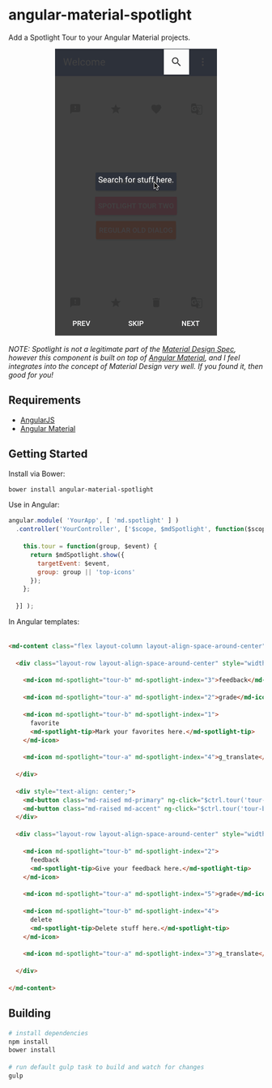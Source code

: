 angular-material-spotlight
==========================

Add a Spotlight Tour to your Angular Material projects.

<p align="center">
  <img src="demo/demo.gif?raw=true" alt="Angular Material Spotlight Demo"/>
</p>

*NOTE: Spotlight is not a legitimate part of the [Material Design Spec](https://material.io/guidelines/), however this component is built on top of [Angular Material](https://material.angularjs.org/), and I feel integrates into the concept of Material Design very well.  If you found it, then good for you!*

## Requirements

* [AngularJS](https://angularjs.org/)
* [Angular Material](https://material.angularjs.org/)

## Getting Started

Install via Bower:

```bash
bower install angular-material-spotlight
```

Use in Angular:

```javascript
angular.module( 'YourApp', [ 'md.spotlight' ] )
  .controller('YourController', ['$scope, $mdSpotlight', function($scope, $mdSpotlight) {

    this.tour = function(group, $event) {
      return $mdSpotlight.show({
        targetEvent: $event,
        group: group || 'top-icons'
      });
    };

  }] );
```

In Angular templates:

```html

<md-content class="flex layout-column layout-align-space-around-center" ng-controller="YourController as $ctrl">

  <div class="layout-row layout-align-space-around-center" style="width: 100%;">

    <md-icon md-spotlight="tour-b" md-spotlight-index="3">feedback</md-icon>

    <md-icon md-spotlight="tour-a" md-spotlight-index="2">grade</md-icon>

    <md-icon md-spotlight="tour-b" md-spotlight-index="1">
      favorite
      <md-spotlight-tip>Mark your favorites here.</md-spotlight-tip>
    </md-icon>

    <md-icon md-spotlight="tour-a" md-spotlight-index="4">g_translate</md-icon>

  </div>

  <div style="text-align: center;">
    <md-button class="md-raised md-primary" ng-click="$ctrl.tour('tour-a', $event)">Spotlight Tour A</md-button>
    <md-button class="md-raised md-accent" ng-click="$ctrl.tour('tour-b', $event)">Spotlight Tour B</md-button>
  </div>

  <div class="layout-row layout-align-space-around-center" style="width: 100%;">

    <md-icon md-spotlight="tour-b" md-spotlight-index="2">
      feedback
      <md-spotlight-tip>Give your feedback here.</md-spotlight-tip>
    </md-icon>

    <md-icon md-spotlight="tour-a" md-spotlight-index="5">grade</md-icon>

    <md-icon md-spotlight="tour-b" md-spotlight-index="4">
      delete
      <md-spotlight-tip>Delete stuff here.</md-spotlight-tip>
    </md-icon>

    <md-icon md-spotlight="tour-a" md-spotlight-index="3">g_translate</md-icon>

  </div>

</md-content>
```

## Building

```bash
# install dependencies
npm install
bower install

# run default gulp task to build and watch for changes
gulp
```
